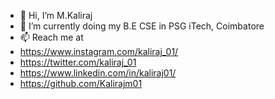 - 👋 Hi, I’m M.Kaliraj
- 🌱 I’m currently doing my B.E CSE in PSG iTech, Coimbatore
- 📫 Reach me at
- https://www.instagram.com/kaliraj_01/
- https://twitter.com/kaliraj_01
- https://www.linkedin.com/in/kaliraj01/
- https://github.com/Kalirajm01

<!---
Kalirajm01/Kalirajm01 is a ✨ special ✨ repository because its `README.md` (this file) appears on your GitHub profile.
You can click the Preview link to take a look at your changes.
--->
